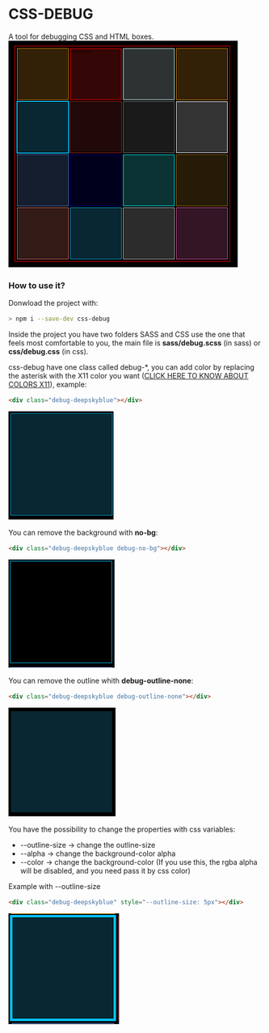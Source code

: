 # CSS-DEBUG
A tool for debugging CSS and HTML boxes.
![Base image](https://github.com/gammafp/css-debug/blob/main/page-test/img/base.png?raw=true)

### How to use it?

Donwload the project with:
```bash
> npm i --save-dev css-debug
```
Inside the project you have two folders SASS and CSS use the one that feels most comfortable to you, the main file is **sass/debug.scss** (in sass) or **css/debug.css** (in css).

css-debug have one class called debug-*, you can add color by replacing the asterisk with the X11 color you want ([CLICK HERE TO KNOW ABOUT COLORS X11](https://en.wikipedia.org/wiki/X11_color_names)), example:

```html
<div class="debug-deepskyblue"></div>
```
![use debug](https://github.com/gammafp/css-debug/blob/main/page-test/img/example-implementation.png?raw=true)

You can remove the background with **no-bg**:
```html
<div class="debug-deepskyblue debug-no-bg"></div>
```
![No background](https://github.com/gammafp/css-debug/blob/main/page-test/img/example-implementation-nobg.png?raw=true)

You can remove the outline whith **debug-outline-none**:
```html
<div class="debug-deepskyblue debug-outline-none"></div>
```
![No outline](https://github.com/gammafp/css-debug/blob/main/page-test/img/example-implementation-outlinenone.png?raw=true)

You have the possibility to change the properties with css variables:
- --outline-size -> change the outline-size
- --alpha -> change the background-color alpha
- --color -> change the background-color (If you use this, the rgba alpha will be disabled, and you need pass it by css color)

Example with --outline-size
```html
<div class="debug-deepskyblue" style="--outline-size: 5px"></div>
```
![Change size](https://github.com/gammafp/css-debug/blob/main/page-test/img/example-implementation-size.png?raw=true)